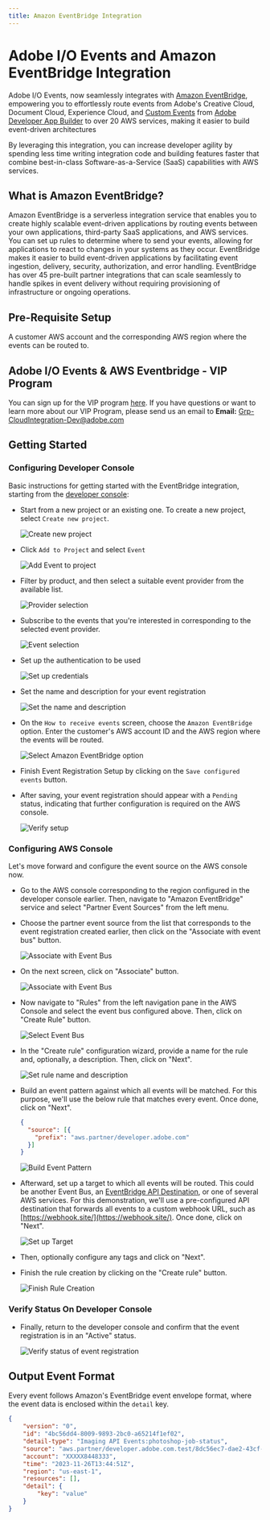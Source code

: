 ```yaml
---
title: Amazon EventBridge Integration
---
```


# Adobe I/O Events and Amazon EventBridge Integration

Adobe I/O Events, now seamlessly integrates with [Amazon EventBridge](https://aws.amazon.com/eventbridge/), empowering you to effortlessly route events from Adobe's Creative Cloud, Document Cloud, Experience Cloud, and [Custom Events](https://developer.adobe.com/events/docs/guides/using/custom_events/) from [Adobe Developer App Builder](https://developer.adobe.com/app-builder/docs/overview/) to over 20 AWS services, making it easier to build event-driven architectures

By leveraging this integration, you can increase developer agility by spending less time writing integration code and building features faster that combine best-in-class Software-as-a-Service (SaaS) capabilities with AWS services.

## What is Amazon EventBridge?

Amazon EventBridge is a serverless integration service that enables you to create highly scalable event-driven applications by routing events between your own applications, third-party SaaS applications, and AWS services. You can set up rules to determine where to send your events, allowing for applications to react to changes in your systems as they occur. EventBridge makes it easier to build event-driven applications by facilitating event ingestion, delivery, security, authorization, and error handling. EventBridge has over 45 pre-built partner integrations that can scale seamlessly to handle spikes in event delivery without requiring provisioning of infrastructure or ongoing operations.

## Pre-Requisite Setup

A customer AWS account and the corresponding AWS region where the events can be routed to.

## Adobe I/O Events & AWS Eventbridge - VIP Program 

You can sign up for the VIP program [here](https://forms.office.com/r/FvkPuSvqQ9). If you have questions or want to learn more about our VIP Program, please send us an email to **Email:** Grp-CloudIntegration-Dev@adobe.com

## Getting Started

### Configuring Developer Console

Basic instructions for getting started with the EventBridge integration, starting from the [developer console](/console/):

- Start from a new project or an existing one. To create a new project, select `Create new project`.

  ![Create new project](../img/console_create_new_project.png "Quick Start")

- Click `Add to Project` and select `Event`
  
  ![Add Event to project](../img/console_add_event_to_project.png "Add Event to Project")

- Filter by product, and then select a suitable event provider from the available list.

  ![Provider selection](../img/console_provider_selection.png "Select event provider")

- Subscribe to the events that you're interested in corresponding to the selected event provider.

  ![Event selection](../img/console-event-code-selection.png "Select event subscriptions")

- Set up the authentication to be used

  ![Set up credentials](../img/console_select_authentication.png "Set up credentials")

- Set the name and description for your event registration

  ![Set the name and description](../img/console_set_event-reg_name-and-description.png "Set Name and Description")

- On the `How to receive events` screen, choose the `Amazon EventBridge` option. Enter the customer's AWS account ID and the AWS region where the events will be routed.

  ![Select Amazon EventBridge option](../img/console_eventbridge_option_masked.png "Select Amazon EventBridge option")

- Finish Event Registration Setup by clicking on the `Save configured events` button.
- After saving, your event registration should appear with a `Pending` status, indicating that further configuration is required on the AWS console.

  ![Verify setup](../img/console_eventbridge_pending_status_masked.png "Verify setup")

### Configuring AWS Console

Let's move forward and configure the event source on the AWS console now.

- Go to the AWS console corresponding to the region configured in the developer console earlier. Then, navigate to "Amazon EventBridge" service and select "Partner Event Sources" from the left menu.
- Choose the partner event source from the list that corresponds to the event registration created earlier, then click on the "Associate with event bus" button.

  ![Associate with Event Bus](../img/aws_console_associate_with_event_bus_1.png "Associate with Event Bus")

- On the next screen, click on "Associate" button.

  ![Associate with Event Bus](../img/aws_console_associate_with_event_bus_2.png "Associate with Event Bus")
- Now navigate to "Rules" from the left navigation pane in the AWS Console and select the event bus configured above. Then, click on "Create Rule" button.
  
  ![Select Event Bus](../img/aws_console_event_bus_create_rule.png "Select Event Bus")

- In the "Create rule" configuration wizard, provide a name for the rule and, optionally, a description. Then, click on "Next".

  ![Set rule name and description](../img/aws_configure_rule_1.png "Set rule name and description")

- Build an event pattern against which all events will be matched. For this purpose, we'll use the below rule that matches every event. Once done, click on "Next".
  
  ```json
  {
    "source": [{
      "prefix": "aws.partner/developer.adobe.com"
    }]
  }
  ```

  ![Build Event Pattern](../img/aws_configure_rule_2.png "Build Event Pattern")

- Afterward, set up a target to which all events will be routed. This could be another Event Bus, an [EventBridge API Destination](https://docs.aws.amazon.com/eventbridge/latest/userguide/eb-api-destinations.html), or one of several AWS services. For this demonstration, we'll use a pre-configured API destination that forwards all events to a custom webhook URL, such as [https://webhook.site/](https://webhook.site/). Once done, click on "Next".

  ![Set up Target](../img/aws_configure_rule_3.png "Set up Target")

- Then, optionally configure any tags and click on "Next".
- Finish the rule creation by clicking on the "Create rule" button.

  ![Finish Rule Creation](../img/aws_configure_rule_4.png "Finish Rule Creation")

### Verify Status On Developer Console

- Finally, return to the developer console and confirm that the event registration is in an "Active" status.

  ![Verify status of event registration](../img/console_eventbridge_active_status.png "Verify status of event registration")

## Output Event Format

Every event follows Amazon's EventBridge event envelope format, where the event data is enclosed within the `detail` key.

```json
{
    "version": "0",
    "id": "4bc56dd4-8009-9893-2bc0-a65214f1ef02",
    "detail-type": "Imaging API Events:photoshop-job-status",
    "source": "aws.partner/developer.adobe.com.test/8dc56ec7-dae2-43cf-bacf-5ab8fabcabcb",
    "account": "XXXXX8448333",
    "time": "2023-11-26T13:44:51Z",
    "region": "us-east-1",
    "resources": [],
    "detail": {
        "key": "value"
    }
}
```
